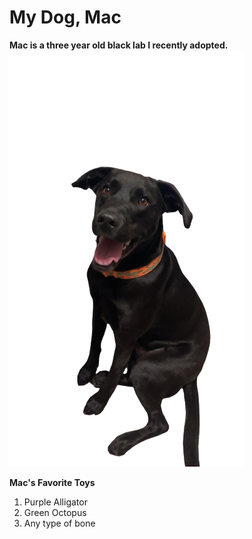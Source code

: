 # My Dog, Mac
**Mac is a three year old black lab I recently adopted.**
![My dog Mac](MAC-removebg-preview.png "Mac the Lab")

**Mac's Favorite Toys**
1. Purple Alligator
2. Green Octopus
3. Any type of bone